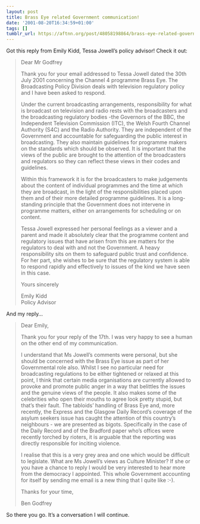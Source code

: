 ```yaml
---
layout: post
title: Brass Eye related Government communication!
date: '2001-08-20T16:34:59+01:00'
tags: []
tumblr_url: https://aftnn.org/post/48058198864/brass-eye-related-government-communication
---
```

<p>Got this reply from Emily Kidd, Tessa Jowell&rsquo;s policy advisor! Check it out:</p>

<blockquote>
<p>Dear Mr Godfrey</p>

<p>Thank you for your email addressed to Tessa Jowell dated the 30th July 2001 concerning the Channel 4 programme Brass Eye. The Broadcasting Policy Division deals with television regulatory policy and I have been asked to respond.</p>

<p>Under the current broadcasting arrangements, responsibility for what is broadcast on television and radio rests with the broadcasters and the broadcasting regulatory bodies -the Governors of the BBC, the Independent Television Commission (ITC), the Welsh Fourth Channel Authority (S4C) and the Radio Authority. They are independent of the Government and accountable for safeguarding the public interest in broadcasting. They also maintain guidelines for programme makers on the standards which should be observed. It is important that the views of the public are brought to the attention of the broadcasters and regulators so they can reflect these views in their codes and guidelines.</p>

<p>Within this framework it is for the broadcasters to make judgements about the content of individual programmes and the time at which they are broadcast, in the light of the responsibilities placed upon them and of their more detailed programme guidelines. It is a long-standing principle that the Government does not intervene in programme matters, either on arrangements for scheduling or on content.</p>

<p>Tessa Jowell expressed her personal feelings as a viewer and a parent and made it absolutely clear that the programme content and regulatory issues that have arisen from this are matters for the regulators to deal with and not the Government. A heavy responsibility sits on them to safeguard public trust and confidence. For her part, she wishes to be sure that the regulatory system is able to respond rapidly and effectively to issues of the kind we have seen in this case.</p>

<p>Yours sincerely</p>

<p>Emily Kidd<br/>
Policy Advisor</p>
</blockquote>

<p>And my reply&hellip;</p>

<blockquote>
<p>Dear Emily,</p>

<p>Thank you for your reply of the 17th. I was very happy to see a human on the other end of my communication.</p>

<p>I understand that Ms Jowell&rsquo;s comments were personal, but she should be concerned with the Brass Eye issue as part of her Governmental role also. Whilst I see no particular need for broadcasting regulations to be either tightened or relaxed at this point, I think that certain media organisations are currently allowed to provoke and promote public anger in a way that belittles the issues and the genuine views of the people. It also makes some of the celebrities who open their mouths to agree look pretty stupid, but that&rsquo;s their fault. The tabloids&rsquo; handling of Brass Eye and, more recently, the Express and the Glasgow Daily Record&rsquo;s coverage of the asylum seekers issue has caught the attention of this country&rsquo;s neighbours - we are presented as bigots. Specifically in the case of the Daily Record and of the Bradford paper who&rsquo;s offices were recently torched by rioters, it is arguable that the reporting was directly responsible for inciting violence.</p>

<p>I realise that this is a very grey area and one which would be difficult to legislate. What are Ms Jowell&rsquo;s views as Culture Minister? If she or you have a chance to reply I would be very interested to hear more from the democracy I appointed. This whole Government accounting for itself by sending me email is a new thing that I quite like :-).</p>

<p>Thanks for your time,</p>

<p>Ben Godfrey</p>
</blockquote>

<p>So there you go. It&rsquo;s a conversation I will continue.</p>
